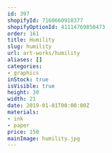 ```yaml
---
id: 397
shopifyId: 7160660918377
shopifyOptionId: 41114769850473
order: 161
title: Humility
slug: humility
url: art-works/humility
aliases: []
categories:
- graphics
inStock: true
isVisible: true
height: 30
width: 21
date: 2019-01-01T00:00:00Z
materials:
- ink
- paper
price: 150
mainImage: humility.jpg
---
```

